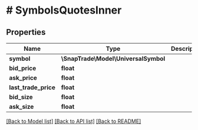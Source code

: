 # # SymbolsQuotesInner

## Properties

Name | Type | Description | Notes
------------ | ------------- | ------------- | -------------
**symbol** | **\SnapTrade\Model\UniversalSymbol** |  | [optional]
**bid_price** | **float** |  | [optional]
**ask_price** | **float** |  | [optional]
**last_trade_price** | **float** |  | [optional]
**bid_size** | **float** |  | [optional]
**ask_size** | **float** |  | [optional]

[[Back to Model list]](../../README.md#models) [[Back to API list]](../../README.md#endpoints) [[Back to README]](../../README.md)
